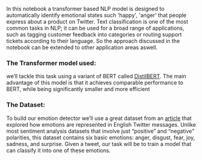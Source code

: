 
In this notebook a transformer based NLP model is designed to automatically identify emotional states such 'happy', 'anger' that people express about a product on Twitter. Text classification is one of the most common tasks in NLP; it can be used for a broad range of applications, such as tagging customer feedback into categories or routing support tickets according to their language. So the approach discussed in the notebook can be extended to other application areas aswell.

### **The Transformer model used:**

we’ll tackle this task using a variant of BERT called [DistilBERT](https://huggingface.co/docs/transformers/model_doc/distilbert). The main advantage of this model is that it achieves comparable performance to BERT, while being significantly smaller and more efficient

### **The Dataset:**

To build our emotion detector we’ll use a great dataset from an [article](https://aclanthology.org/D18-1404/) that explored how emotions are represented in English Twitter messages. Unlike most sentiment
analysis datasets that involve just “positive” and “negative” polarities, this dataset contains six basic emotions: anger, disgust, fear, joy, sadness, and surprise. Given a tweet, our task will be to train a model that can classify it into one of these emotions.

